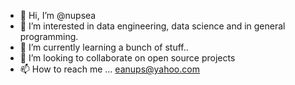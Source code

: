 - 👋 Hi, I’m @nupsea
- 👀 I’m interested in data engineering, data science and in general programming. 
- 🌱 I’m currently learning a bunch of stuff..
- 💞️ I’m looking to collaborate on open source projects
- 📫 How to reach me ...
  eanups@yahoo.com

<!---
nupsea/nupsea is a ✨ special ✨ repository because its `README.md` (this file) appears on your GitHub profile.
You can click the Preview link to take a look at your changes.
--->
